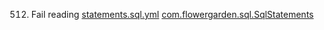 512. Fail reading
[statements.sql.yml](https://github.com/Olezha/Flowergarden/blob/master/src/main/resources/db/statements.sql.yml)
[com.flowergarden.sql.SqlStatements](https://github.com/Olezha/Flowergarden/blob/master/src/main/java/com/flowergarden/sql/SqlStatements.java)
